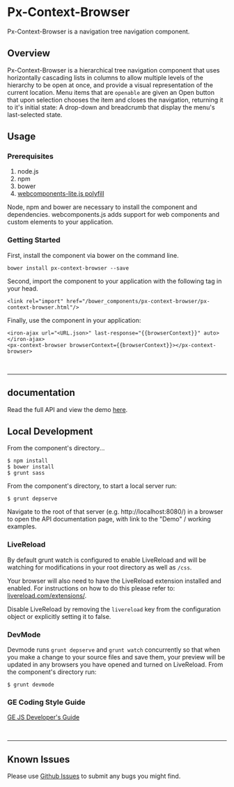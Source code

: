 # Px-Context-Browser

Px-Context-Browser is a navigation tree navigation component.

## Overview

Px-Context-Browser is a hierarchical tree navigation component that uses horizontally cascading lists in columns to allow multiple levels of the hierarchy to be open at once, and provide a visual representation of the current location. Menu items that are `openable` are given an Open button that upon selection chooses the item and closes the navigation, returning it to it's initial state: A drop-down and breadcrumb that display the menu's last-selected state.

## Usage

### Prerequisites
1. node.js
2. npm
3. bower
4. [webcomponents-lite.js polyfill](https://github.com/webcomponents/webcomponentsjs)

Node, npm and bower are necessary to install the component and dependencies. webcomponents.js adds support for web components and custom elements to your application.

### Getting Started

First, install the component via bower on the command line.

```
bower install px-context-browser --save
```

Second, import the component to your application with the following tag in your head.

```
<link rel="import" href="/bower_components/px-context-browser/px-context-browser.html"/>
```

Finally, use the component in your application:

```
<iron-ajax url="<URL.json>" last-response="{{browserContext}}" auto></iron-ajax>
<px-context-browser browserContext={{browserContext}}></px-context-browser>
```

<br />
<hr />

## documentation

Read the full API and view the demo [here](https://predixdev.github.io/px-context-browser).

## Local Development

From the component's directory...

```
$ npm install
$ bower install
$ grunt sass
```

From the component's directory, to start a local server run:

```
$ grunt depserve
```

Navigate to the root of that server (e.g. http://localhost:8080/) in a browser to open the API documentation page, with link to the "Demo" / working examples.

### LiveReload

By default grunt watch is configured to enable LiveReload and will be watching for modifications in your root directory as well as `/css`.

Your browser will also need to have the LiveReload extension installed and enabled. For instructions on how to do this please refer to: [livereload.com/extensions/](http://livereload.com/extensions/).

Disable LiveReload by removing the `livereload` key from the configuration object or explicitly setting it to false.


### DevMode
Devmode runs `grunt depserve` and `grunt watch` concurrently so that when you make a change to your source files and save them, your preview will be updated in any browsers you have opened and turned on LiveReload.
From the component's directory run:

```
$ grunt devmode
```

### GE Coding Style Guide
[GE JS Developer's Guide](https://github.com/GeneralElectric/javascript)

<br />
<hr />

## Known Issues

Please use [Github Issues](https://github.com/PredixDev/px-context-browser/issues) to submit any bugs you might find.
